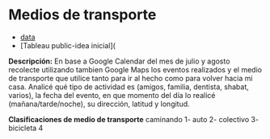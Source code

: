 # Medios de transporte


* [data](https://docs.google.com/spreadsheets/d/1SEk3X8qmX3QJKoBYUVGRvRdifBds_npVWrBtjYU1x9k/edit?usp=sharing)
* [Tableau public-idea inicial](

 
**Descripción:**
En base a Google Calendar del mes de julio y agosto recolecte utilizando tambien Google Maps los eventos realizados y el medio de transporte que utilice tanto para ir al hecho como para volver hacia mi casa. Analicé qué tipo de actividad es (amigos, familia, dentista, shabat, varios), la fecha del evento, en que momento del día lo realicé (mañana/tarde/noche), su dirección, latitud y longitud. 

**Clasificaciones de medio de transporte**
caminando	1-
auto	2-
colectivo	3-
bicicleta	4
